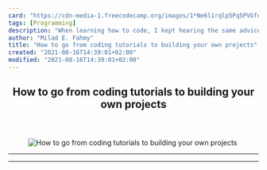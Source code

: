 ```yaml
---
card: "https://cdn-media-1.freecodecamp.org/images/1*Ne6l1rqlp5Pq5PVGfegi3w.jpeg"
tags: [Programming]
description: "When learning how to code, I kept hearing the same advice."
author: "Milad E. Fahmy"
title: "How to go from coding tutorials to building your own projects"
created: "2021-08-16T14:39:01+02:00"
modified: "2021-08-16T14:39:01+02:00"
---
```

<div class="site-wrapper">
<main id="site-main" class="site-main outer">
<div class="inner">
<article class="post-full post tag-programming tag-technology tag-productivity tag-javascript tag-life-lessons ">
<header class="post-full-header">
<h1 class="post-full-title">How to go from coding tutorials to building your own projects</h1>
</header>
<figure class="post-full-image">
<picture>
<source media="(max-width: 700px)" sizes="1px" srcset="data:image/gif;base64,R0lGODlhAQABAIAAAAAAAP///yH5BAEAAAAALAAAAAABAAEAAAIBRAA7 1w">
<source media="(min-width: 701px)" sizes="(max-width: 800px) 400px,
(max-width: 1170px) 700px,
1400px" srcset="https://cdn-media-1.freecodecamp.org/images/1*Ne6l1rqlp5Pq5PVGfegi3w.jpeg 300w,
https://cdn-media-1.freecodecamp.org/images/1*Ne6l1rqlp5Pq5PVGfegi3w.jpeg 600w,
https://cdn-media-1.freecodecamp.org/images/1*Ne6l1rqlp5Pq5PVGfegi3w.jpeg 1000w,
https://cdn-media-1.freecodecamp.org/images/1*Ne6l1rqlp5Pq5PVGfegi3w.jpeg 2000w">
<img onerror="this.style.display='none'" src="https://cdn-media-1.freecodecamp.org/images/1*Ne6l1rqlp5Pq5PVGfegi3w.jpeg" alt="How to go from coding tutorials to building your own projects">
</picture>
</figure>
<section class="post-full-content">
<div class="post-content">
</div>
<hr>
<hr>
</section>
</article>
</div>
</main>
</div>
<!-- Google Tag Manager (noscript) -->
<!-- End Google Tag Manager (noscript) -->

